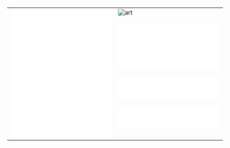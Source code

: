 <table>
<tr>
<td width="50%" valign="top">
<img src="/about.svg" alt="Metrics" width="100%">
</td>
<td width="50%" valign="top">
<img src="https://24.media.tumblr.com/753a02a78d85eb0474c244e29746913a/tumblr_mm4riaDwBF1rfjowdo1_500.gif" alt="art" width="100%"><br><br>
<img src="/isocalendar.svg" alt="Calendar" width="100%"><br><br>
<img src="/repositories.svg" alt="Repositories" width="100%"><br><br>
<img src="/languages.svg" alt="Languages" width="100%">
</td>
</tr>
</table>
